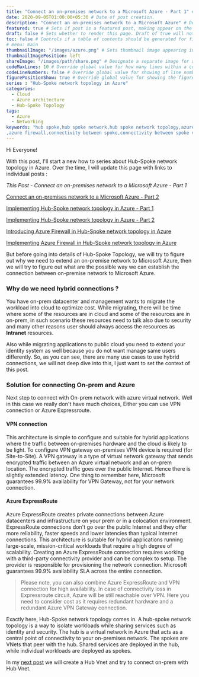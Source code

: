 ```yaml
---
title: "Connect an on-premises network to a Microsoft Azure - Part 1" # Title of the blog post.
date: 2020-09-05T01:00:00+05:30 # Date of post creation.
description: "Connect an on-premises network to a Microsoft Azure" # Description used for search engine.
featured: true # Sets if post is a featured post, making appear on the home page side bar.
draft: false # Sets whether to render this page. Draft of true will not be rendered.
toc: false # Controls if a table of contents should be generated for first-level links automatically.
# menu: main
thumbnailImage: "/images/azure.png" # Sets thumbnail image appearing inside card on homepage.
thumbnailImagePosition: left
shareImage: "/images/path/share.png" # Designate a separate image for social media sharing.
codeMaxLines: 10 # Override global value for how many lines within a code block before auto-collapsing.
codeLineNumbers: false # Override global value for showing of line numbers within code block.
figurePositionShow: true # Override global value for showing the figure label.
series : "Hub-Spoke network topology in Azure"
categories:
  - Cloud
  - Azure architecture
  - Hub-Spoke Topology
tags:
  - Azure
  - Networking
keywords: "hub spoke,hub spoke network,hub spoke network topology,azure hub spoke,azure hub spoke network,azure hub spoke network topology
,azure firewall,connectivity between spoke,connectivity between spoke vnet using azure firewall,azure powershell,Point to Site, Site to Site,VPN"
---
```


Hi Everyone!

With this post, I'll start a new how to series about Hub-Spoke network topology in Azure. Over the time, I will update this page with links to individual posts : 

_This Post - Connect an on-premises network to a Microsoft Azure - Part 1_

[Connect an on-premises network to a Microsoft Azure - Part 2](/post/connect-azure-with-your-on-prem-network-part-2)

[Implementing Hub-Spoke network topology in Azure - Part 1](/post/implementing-hub-spoke-network-topology-in-azure-part-1)

[Implementing Hub-Spoke network topology in Azure - Part 2](/post/implementing-hub-spoke-network-topology-in-azure-part-2)

[Introducing Azure Firewall in Hub-Spoke network topology in Azure](/post/introducing-azure-firewall-in-hub-spoke-network-topology-in-azure)

[Implementing Azure Firewall in Hub-Spoke network topology in Azure](/post/implementing-azure-firewall-in-hub-spoke-network-topology-in-azure)

But before going into details of Hub-Spoke Topology, we will try to figure out why we need to extend an on-premise network to Microsoft Azure, then we will try to figure out what are the possible way we can establish the connection between on-premise network to Microsoft Azure. 

### Why do we need hybrid connections ?

You have on-prem datacenter and management wants to migrate the workload into cloud to optimize cost. While migrating, there will be time where some of the resources are in cloud and some of the resources are in on-prem, in such scenario these resources need to talk also due to security and many other reasons user should always access the resources as **Intranet** resources. 

Also while migrating applications to public cloud you need to extend your identity system as well because you do not want manage same users differently. So, as you can see, there are many use cases to use hybrid connections, we will not deep dive into this, I just want to set the context of this post.


### Solution for connecting On-prem and Azure

Next step to connect with On-prem network with azure virtual network. Well in this case we really don't have much choices, Either you can use VPN connection or Azure Expressroute.

#### VPN connection
This architecture is simple to configure and suitable for hybrid applications where the traffic between on-premises hardware and the cloud is likely to be light. To configure VPN gateway on-premises VPN device is required (for Site-to-Site). A VPN gateway is a type of virtual network gateway that sends encrypted traffic between an Azure virtual network and an on-prem location. The encrypted traffic goes over the public Internet. Hence there is slightly extended latency. One thing to remember here, Microsoft guarantees 99.9% availability for VPN Gateway, not for your network connection.


#### Azure ExpressRoute

Azure ExpressRoute creates private connections between Azure datacenters and infrastructure on your prem or in a colocation environment. ExpressRoute connections don't go over the public Internet and they offer more reliability, faster speeds and lower latencies than typical Internet connections. This architecture is suitable for hybrid applications running large-scale, mission-critical workloads that require a high degree of scalability. Creating an Azure ExpressRoute connection requires working with a third-party connectivity provider and can be complex to setup. The provider is responsible for provisioning the network connection. Microsoft guarantees  99.9% availability SLA across the entire connection.


> Please note, you can also combine Azure ExpressRoute and VPN connection for high availability. In case of connectivity loss in Expressroute circuit, Azure will be still reachable over VPN. Here you need to consider cost as it requires redundant hardware and a redundant Azure VPN Gateway connection.


Exactly here, Hub-Spoke network topology comes in. A hub-spoke network topology is a way to isolate workloads while sharing services such as identity and security. The hub is a virtual network in Azure that acts as a central point of connectivity to your on-premises network. The spokes are VNets that peer with the hub. Shared services are deployed in the hub, while individual workloads are deployed as spokes.

In my [next post](/post/connect-azure-with-your-on-prem-network-part-2) we will create a Hub Vnet and try to connect on-prem with Hub Vnet.


[^1]:  [Azure Architecture Reference](https://docs.microsoft.com/en-us/azure/architecture/reference-architectures/hybrid-networking/#vpn-connection)